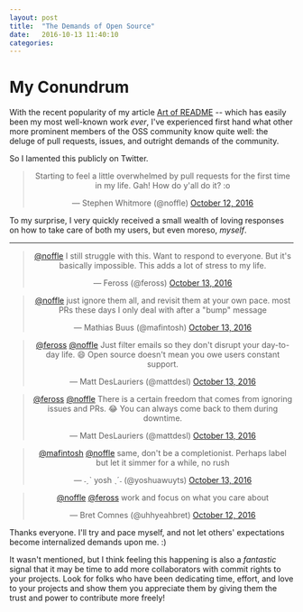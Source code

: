 ```yaml
---
layout: post
title:  "The Demands of Open Source"
date:   2016-10-13 11:40:10
categories:
---
```

# My Conundrum

With the recent popularity of my article [Art of
README](https://github.com/noffle/art-of-readme) -- which has easily been my
most well-known work *ever*, I've experienced first hand what other more
prominent members of the OSS community know quite well: the deluge of pull
requests, issues, and outright demands of the community.

So I lamented this publicly on Twitter.

<center>
  <blockquote class="twitter-tweet" data-lang="en"><p lang="en" dir="ltr">Starting to feel a little overwhelmed by pull requests for the first time in my life. Gah! How do y&#39;all do it? :o</p>&mdash; Stephen Whitmore (@noffle) <a href="https://twitter.com/noffle/status/786315271682174976">October 12, 2016</a></blockquote> <script async src="//platform.twitter.com/widgets.js" charset="utf-8"></script>
</center>

To my surprise, I very quickly received a small wealth of loving responses on
how to take care of both my users, but even moreso, *myself*.

---

<center>
  <blockquote class="twitter-tweet" data-conversation="none" data-lang="en"><p lang="en" dir="ltr"><a href="https://twitter.com/noffle">@noffle</a> I still struggle with this. Want to respond to everyone. But it&#39;s basically impossible. This adds a lot of stress to my life.</p>&mdash; Feross (@feross) <a href="https://twitter.com/feross/status/786431223920852992">October 13, 2016</a></blockquote> <script async src="//platform.twitter.com/widgets.js" charset="utf-8"></script>

  <blockquote class="twitter-tweet" data-conversation="none" data-lang="en"><p lang="en" dir="ltr"><a href="https://twitter.com/noffle">@noffle</a> just ignore them all, and revisit them at your own pace. most PRs these days I only deal with after a &quot;bump&quot; message</p>&mdash; Mathias Buus (@mafintosh) <a href="https://twitter.com/mafintosh/status/786567384496603137">October 13, 2016</a></blockquote> <script async src="//platform.twitter.com/widgets.js" charset="utf-8"></script>

  <blockquote class="twitter-tweet" data-conversation="none" data-lang="en"><p lang="en" dir="ltr"><a href="https://twitter.com/feross">@feross</a> <a href="https://twitter.com/noffle">@noffle</a> Just filter emails so they don&#39;t disrupt your day-to-day life. 😄 Open source doesn&#39;t mean you owe users constant support.</p>&mdash; Matt DesLauriers (@mattdesl) <a href="https://twitter.com/mattdesl/status/786376762716397568">October 13, 2016</a></blockquote> <script async src="//platform.twitter.com/widgets.js" charset="utf-8"></script>

  <blockquote class="twitter-tweet" data-conversation="none" data-lang="en"><p lang="en" dir="ltr"><a href="https://twitter.com/feross">@feross</a> <a href="https://twitter.com/noffle">@noffle</a> There is a certain freedom that comes from ignoring issues and PRs. 😂 You can always come back to them during downtime.</p>&mdash; Matt DesLauriers (@mattdesl) <a href="https://twitter.com/mattdesl/status/786377175087788032">October 13, 2016</a></blockquote> <script async src="//platform.twitter.com/widgets.js" charset="utf-8"></script>

  <blockquote class="twitter-tweet" data-conversation="none" data-lang="en"><p lang="en" dir="ltr"><a href="https://twitter.com/mafintosh">@mafintosh</a> <a href="https://twitter.com/noffle">@noffle</a> same, don&#39;t be a completionist. Perhaps label but let it simmer for a while, no rush</p>&mdash; ˗ˏˋ yosh ˎˊ˗ (@yoshuawuyts) <a href="https://twitter.com/yoshuawuyts/status/786570574571180034">October 13, 2016</a></blockquote> <script async src="//platform.twitter.com/widgets.js" charset="utf-8"></script>

  <blockquote class="twitter-tweet" data-conversation="none" data-lang="en"><p lang="en" dir="ltr"><a href="https://twitter.com/noffle">@noffle</a> <a href="https://twitter.com/feross">@feross</a> work and focus on what you care about</p>&mdash; Bret Comnes (@uhhyeahbret) <a href="https://twitter.com/uhhyeahbret/status/786337085179342848">October 12, 2016</a></blockquote> <script async src="//platform.twitter.com/widgets.js" charset="utf-8"></script>
</center>

Thanks everyone. I'll try and pace myself, and not let others' expectations
become internalized demands upon me. :)

It wasn't mentioned, but I think feeling this happening is also a *fantastic*
signal that it may be time to add more collaborators with commit rights to your
projects. Look for folks who have been dedicating time, effort, and love to your
projects and show them you appreciate them by giving them the trust and power to
contribute more freely!

